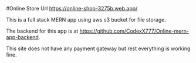 #Online Store Url https://online-shop-3275b.web.app/

This is a full stack MERN app using aws s3 bucket for file storage.

The backend for this app is at https://github.com/CodexX777/Online-mern-app-backend.

This site does not have any payment gateway but rest everything is working fine.